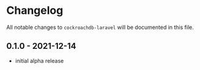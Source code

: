 # Changelog

All notable changes to `cockroachdb-laravel` will be documented in this file.

## 0.1.0 - 2021-12-14

- initial alpha release
